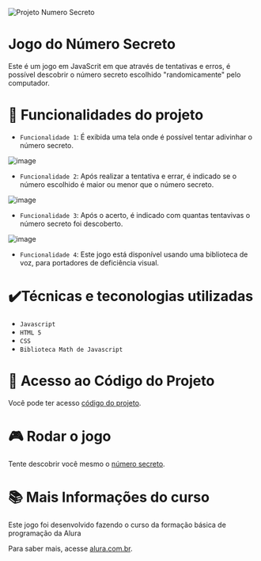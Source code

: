 ![Projeto Numero Secreto](https://github.com/gleekrj/numero-secreto/assets/14200021/50a85941-bff2-42b6-878b-e5d041e7861b)

# Jogo do Número Secreto
Este é um jogo em JavaScrit em que através de tentativas e erros, é possível descobrir o número secreto escolhido "randomicamente" pelo computador.



# 🔨 Funcionalidades do projeto

- `Funcionalidade 1`: É exibida uma tela onde é possível tentar adivinhar o número secreto.

![image](https://github.com/gleekrj/numero-secreto/assets/14200021/c12805f3-66df-497b-af67-1bae170e6acb)

- `Funcionalidade 2`: Após realizar a tentativa e errar, é indicado se o número escolhido é maior ou menor que o número secreto.

![image](https://github.com/gleekrj/numero-secreto/assets/14200021/c6f56538-c920-45d4-b48a-4e208a863a31)

- `Funcionalidade 3`: Após o acerto, é indicado com quantas tentavivas o número secreto foi descoberto.

![image](https://github.com/gleekrj/numero-secreto/assets/14200021/ab7d0778-a06b-4014-a3ca-09f06c48cee5)

- `Funcionalidade 4`: Este jogo está disponível usando uma biblioteca de voz, para portadores de deficiência visual.


# ✔️Técnicas e teconologias utilizadas
- `Javascript`
- `HTML 5`
- `CSS`
- `Biblioteca Math de Javascript`


# 📁 Acesso ao Código do Projeto
Você pode ter acesso [código do projeto](https://github.com/gleekrj/numero-secreto/tree/main "Acesso ao código").



# 🎮 Rodar o jogo
Tente descobrir você mesmo o [número secreto](https://jogo-neon-two.vercel.app/ "Número Secreto").



# 📚 Mais Informações do curso
Este jogo foi desenvolvido fazendo o curso da formação básica de programação da Alura

Para saber mais, acesse [alura.com.br](https://alura.com.br "Alura").
